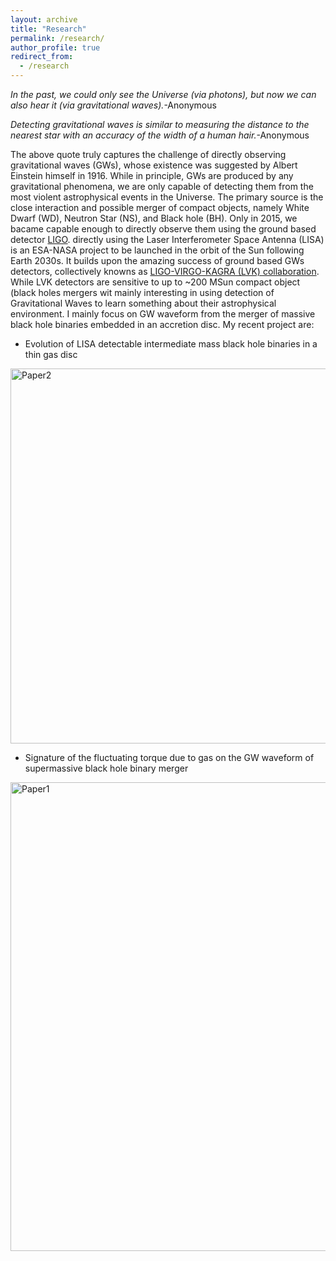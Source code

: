 ```yaml
---
layout: archive
title: "Research"
permalink: /research/
author_profile: true
redirect_from:
  - /research
---
```


<i>In the past, we could only see the Universe (via photons), but now we can also hear it (via gravitational waves).</i>-Anonymous

<i>Detecting gravitational waves is similar to measuring the distance to the nearest star with an accuracy of the width of a human hair.</i>-Anonymous

The above quote truly captures the challenge of directly observing gravitational waves (GWs), whose existence was suggested by Albert Einstein himself in 1916. While in principle, GWs are produced by any gravitational phenomena, we are only capable of detecting them from the most violent astrophysical events in the Universe. The primary source is the close interaction and possible merger of compact objects, namely White Dwarf (WD), Neutron Star (NS), and Black hole (BH). Only in 2015, we bacame capable enough to directly observe them using the ground based detector <a href=https://www.ligo.org/>LIGO</a>.  directly using the  Laser Interferometer Space Antenna (LISA) is an ESA-NASA project to be launched in the orbit of the Sun following Earth 2030s. It builds upon the amazing success of ground based GWs detectors, collectively knowns as <a href=https://www.ligo.org/>LIGO-VIRGO-KAGRA (LVK) collaboration</a>. While LVK detectors are sensitive to up to ~200 MSun compact object (black holes mergers wit  mainly interesting in using detection of Gravitational Waves to learn something about their astrophysical environment. I mainly focus on GW waveform from the merger of massive black hole binaries embedded in an accretion disc. My recent project are:

* Evolution of LISA detectable intermediate mass black hole binaries in a thin gas disc<br>
<img class="img-responsive" src="https://muditgarg96.github.io/images/Paper2.png" title="Paper2" width="600">

* Signature of the fluctuating torque due to gas on the GW waveform of supermassive black hole binary merger <br>
<img class="img-responsive" src="https://muditgarg96.github.io/images/Paper1.png" title="Paper1" width="750">
